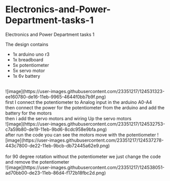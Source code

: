 # Electronics-and-Power-Department-tasks-1
Electronics and Power Department tasks 1

The design contains 
- 1x arduino uno r3
- 1x breadboard
- 5x potentiometer
- 5x servo motor
- 1x 6v battery

<br>
![image](https://user-images.githubusercontent.com/23351217/124531323-ee160780-de16-11eb-9965-4644f0bb7b9f.png)
<br>
first I connect the potentiometer to Analog input in the arduino A0-A4
<br>
then connect the power for the potentiometer from the arduino and add the battery for the motors
<br>
then i add the servo motors and wiring Up the servo motors 
<br>
![image](https://user-images.githubusercontent.com/23351217/124532753-c7a59b80-de19-11eb-9bd6-8cdc958e9bfa.png)
<br>
after run the code you can see the motors move with the potentiometer
![image](https://user-images.githubusercontent.com/23351217/124537278-443c7800-de22-11eb-9bcb-db72445a62e9.png)
<br>

<br>
for 90 degree rotation without the potentiometer we just change the code and remove the potentiometer
<br>
![image](https://user-images.githubusercontent.com/23351217/124538051-ad70bb00-de23-11eb-86d4-f172b18fbc2d.png)
<br>
